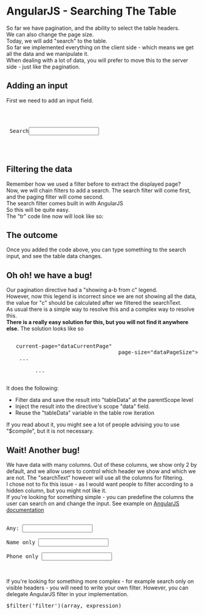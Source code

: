 <div class="mograblog" dir="ltr" style="text-align: left;" trbidi="on">

# AngularJS - Searching The Table

So far we have pagination, and the ability to select the table headers.  
We can also change the page size.  
Today, we will add "search" to the table.  
So far we implemented everything on the client side - which means we get all the data and we manipulate it.  
When dealing with a lot of data, you will prefer to move this to the server side - just like the pagination.  

## Adding an input

First we need to add an input field.  

<pre>  

<div class="search-bar">  
 <label>Search</label><input ng-model="searchText">  
</div>

  </pre>

## Filtering the data

Remember how we used a filter before to extract the displayed page?  
Now, we will chain filters to add a search. The search filter will come first, and the paging filter will come second.  
The search filter comes built in with AngularJS  
So this will be quite easy.  
The "tr" code line now will look like so:

## The outcome

Once you added the code above, you can type something to the search input, and see the table data changes.

## Oh oh! we have a bug!

Our pagination directive had a "showing a-b from c" legend.  
However, now this legend is incorrect since we are not showing all the data,  
the value for "c" should be calculated after we filtered the searchText.  
As usual there is a simple way to resolve this and a complex way to resolve this.  
<span style="font-weight:bold">There is a really easy solution for this, but you will not find it anywhere else.</span> The solution looks like so

<pre>  
   <paging data="tableData = ( data | filter:searchText )" <br="">current-page="dataCurrentPage"   
                                   page-size="dataPageSize">  
    ...   

         ...</paging>   
  </pre>

It does the following:

*   Filter data and save the result into "tableData" at the parentScope level
*   Inject the result into the directive's scope "data" field.
*   Reuse the "tableData" variable in the table row iteration

If you read about it, you might see a lot of people advising you to use "$compile", but it is not necessary.

## Wait! Another bug!

We have data with many columns. Out of these columns, we show only 2 by default, and we allow users to control which header we show and which we are not. The "searchText" however will use all the columns for filtering.  
I chose not to fix this issue - as I would want people to filter according to a hidden column, but you might not like it.  
If you're looking for something simple - you can predefine the columns the user can search on and change the input. See example on [AngularJS documentation](http://docs.angularjs.org/api/ng.filter:filter)

<pre>  
Any: <input ng-model="search.$">   

Name only <input ng-model="search.name">  

Phone only <input ng-model="search.phone">  

  </pre>

If you're looking for something more complex - for example search only on visible headers - you will need to write your own filter. However, you can delegate AngularJS filter in your implementation.

<pre>$filter('filter')(array, expression)</pre>

</div>